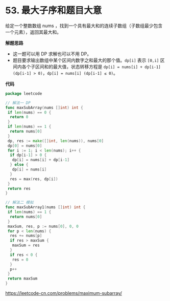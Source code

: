 # 53. 最大子序和**题目大意** 

给定一个整数数组 nums ，找到一个具有最大和的连续子数组（子数组最少包含一个元素），返回其最大和。

**解题思路**

- 这一题可以用 DP 求解也可以不用 DP。
- 题目要求输出数组中某个区间内数字之和最大的那个值。`dp[i]` 表示 `[0,i]` 区间内各个子区间和的最大值，状态转移方程是 `dp[i] = nums[i] + dp[i-1] (dp[i-1] > 0)`，`dp[i] = nums[i] (dp[i-1] ≤ 0)`。

**代码** 

```go
package leetcode

// 解法一 DP
func maxSubArray(nums []int) int {
 if len(nums) == 0 {
  return 0
 }
 if len(nums) == 1 {
  return nums[0]
 }
 dp, res := make([]int, len(nums)), nums[0]
 dp[0] = nums[0]
 for i := 1; i < len(nums); i++ {
  if dp[i-1] > 0 {
   dp[i] = nums[i] + dp[i-1]
  } else {
   dp[i] = nums[i]
  }
  res = max(res, dp[i])
 }
 return res
}

// 解法二 模拟
func maxSubArray1(nums []int) int {
 if len(nums) == 1 {
  return nums[0]
 }
 maxSum, res, p := nums[0], 0, 0
 for p < len(nums) {
  res += nums[p]
  if res > maxSum {
   maxSum = res
  }
  if res < 0 {
   res = 0
  }
  p++
 }
 return maxSum
}
```

https://leetcode-cn.com/problems/maximum-subarray/